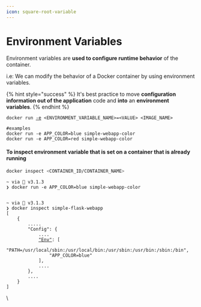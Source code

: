 ```yaml
---
icon: square-root-variable
---
```


# Environment Variables

Environment variables are **used to configure runtime behavior** of the container.

i.e: We can modify the behavior of a Docker container by  using environment variables.

{% hint style="success" %}
It's best practice to move **configuration information out of the application** code and **into** an **environment variables**.
{% endhint %}

<pre class="language-bash"><code class="lang-bash">docker run <a data-footnote-ref href="#user-content-fn-1">-e</a> &#x3C;ENVIRONMENT_VARIABLE_NAME>=&#x3C;VALUE> &#x3C;IMAGE_NAME>

#examples
docker run -e APP_COLOR=blue simple-webapp-color
docker run -e APP_COLOR=red simple-webapp-color
</code></pre>



#### To inspect environment variable that is set on a container that is already running

```bash
docker inspect <CONTAINER_ID/CONTAINER_NAME>
```



<pre class="language-bash"><code class="lang-bash">~ via 💎 v3.1.3 
❯ docker run -e APP_COLOR=blue simple-webapp-color


~ via 💎 v3.1.3 
❯ docker inspect simple-flask-webapp
[
    {
        .....
        "Config": {
            ....
            <a data-footnote-ref href="#user-content-fn-2">"Env"</a>: [
                "PATH=/usr/local/sbin:/usr/local/bin:/usr/sbin:/usr/bin:/sbin:/bin",
                "APP_COLOR=blue"
            ],
            ....
        },
        ....
    }
]
</code></pre>





\


[^1]: option to pass environment variables

[^2]: This section lists down Environment variables of a container
